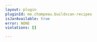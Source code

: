 ```yaml
---
layout: plugin
pluginId: me.champeau.buildscan-recipes
isJarAvailable: true
error: NONE
violations: []

---
```


